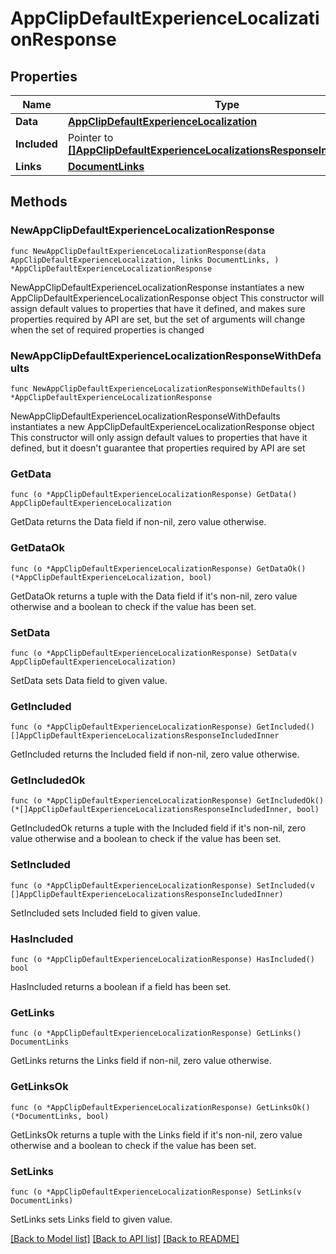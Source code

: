 # AppClipDefaultExperienceLocalizationResponse

## Properties

Name | Type | Description | Notes
------------ | ------------- | ------------- | -------------
**Data** | [**AppClipDefaultExperienceLocalization**](AppClipDefaultExperienceLocalization.md) |  | 
**Included** | Pointer to [**[]AppClipDefaultExperienceLocalizationsResponseIncludedInner**](AppClipDefaultExperienceLocalizationsResponseIncludedInner.md) |  | [optional] 
**Links** | [**DocumentLinks**](DocumentLinks.md) |  | 

## Methods

### NewAppClipDefaultExperienceLocalizationResponse

`func NewAppClipDefaultExperienceLocalizationResponse(data AppClipDefaultExperienceLocalization, links DocumentLinks, ) *AppClipDefaultExperienceLocalizationResponse`

NewAppClipDefaultExperienceLocalizationResponse instantiates a new AppClipDefaultExperienceLocalizationResponse object
This constructor will assign default values to properties that have it defined,
and makes sure properties required by API are set, but the set of arguments
will change when the set of required properties is changed

### NewAppClipDefaultExperienceLocalizationResponseWithDefaults

`func NewAppClipDefaultExperienceLocalizationResponseWithDefaults() *AppClipDefaultExperienceLocalizationResponse`

NewAppClipDefaultExperienceLocalizationResponseWithDefaults instantiates a new AppClipDefaultExperienceLocalizationResponse object
This constructor will only assign default values to properties that have it defined,
but it doesn't guarantee that properties required by API are set

### GetData

`func (o *AppClipDefaultExperienceLocalizationResponse) GetData() AppClipDefaultExperienceLocalization`

GetData returns the Data field if non-nil, zero value otherwise.

### GetDataOk

`func (o *AppClipDefaultExperienceLocalizationResponse) GetDataOk() (*AppClipDefaultExperienceLocalization, bool)`

GetDataOk returns a tuple with the Data field if it's non-nil, zero value otherwise
and a boolean to check if the value has been set.

### SetData

`func (o *AppClipDefaultExperienceLocalizationResponse) SetData(v AppClipDefaultExperienceLocalization)`

SetData sets Data field to given value.


### GetIncluded

`func (o *AppClipDefaultExperienceLocalizationResponse) GetIncluded() []AppClipDefaultExperienceLocalizationsResponseIncludedInner`

GetIncluded returns the Included field if non-nil, zero value otherwise.

### GetIncludedOk

`func (o *AppClipDefaultExperienceLocalizationResponse) GetIncludedOk() (*[]AppClipDefaultExperienceLocalizationsResponseIncludedInner, bool)`

GetIncludedOk returns a tuple with the Included field if it's non-nil, zero value otherwise
and a boolean to check if the value has been set.

### SetIncluded

`func (o *AppClipDefaultExperienceLocalizationResponse) SetIncluded(v []AppClipDefaultExperienceLocalizationsResponseIncludedInner)`

SetIncluded sets Included field to given value.

### HasIncluded

`func (o *AppClipDefaultExperienceLocalizationResponse) HasIncluded() bool`

HasIncluded returns a boolean if a field has been set.

### GetLinks

`func (o *AppClipDefaultExperienceLocalizationResponse) GetLinks() DocumentLinks`

GetLinks returns the Links field if non-nil, zero value otherwise.

### GetLinksOk

`func (o *AppClipDefaultExperienceLocalizationResponse) GetLinksOk() (*DocumentLinks, bool)`

GetLinksOk returns a tuple with the Links field if it's non-nil, zero value otherwise
and a boolean to check if the value has been set.

### SetLinks

`func (o *AppClipDefaultExperienceLocalizationResponse) SetLinks(v DocumentLinks)`

SetLinks sets Links field to given value.



[[Back to Model list]](../README.md#documentation-for-models) [[Back to API list]](../README.md#documentation-for-api-endpoints) [[Back to README]](../README.md)


